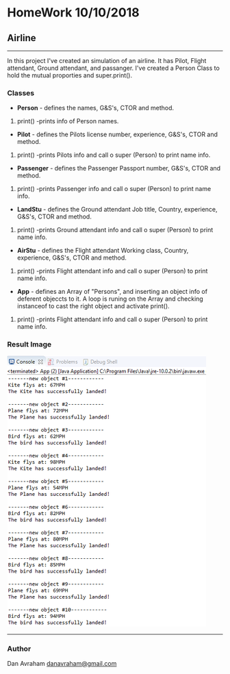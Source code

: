 # HomeWork 10/10/2018
## Airline
***



In this project I've created an simulation of an airline. It has Pilot, Flight attendant, Ground attendant, and passanger.
I've created a Person Class to hold the mutual proporties and super.print().

### Classes

* **Person** - defines the names, G&S's, CTOR and method.
1. print() -prints info of Person names.

* **Pilot** - defines the Pilots license number,	experience, G&S's, CTOR and method.
1. print() -prints Pilots info and call o super (Person) to print name info.

* **Passenger** - defines the Passenger Passport number, G&S's, CTOR and method.
1. print() -prints Passenger info and call o super (Person) to print name info.

* **LandStu** - defines the Ground attendant Job title, Country,	experience, G&S's, CTOR and method.
1. print() -prints Ground attendant info and call o super (Person) to print name info.

* **AirStu** - defines the Flight attendant Working class, Country,	experience, G&S's, CTOR and method.
1. print() -prints Flight attendant info and call o super (Person) to print name info.

* **App** - defines an Array of "Persons", and inserting an object info of deferent objeccts to it.
A loop is runing on the Array and checking instanceof to cast the right object and activate print().
1. print() -prints Flight attendant info and call o super (Person) to print name info.

### Result Image
![](Result.png)

***
 ### Author
 Dan Avraham
danavraham@gmail.com

